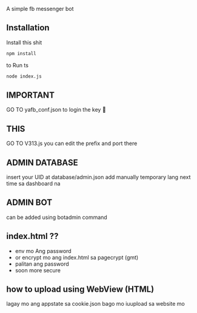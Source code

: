 A simple fb messenger bot
## Installation

Install this shit
```bash
npm install
```
to Run ts
```bash 
node index.js
```

## IMPORTANT
GO TO yafb_conf.json 
to login the key 🥴

## THIS 
GO TO V313.js
you can edit the prefix and port there

## ADMIN DATABASE 
 insert your UID at database/admin.json
 add manually temporary lang next time sa dashboard na
 
 ## ADMIN BOT 
 can be added using botadmin command 
 
## index.html ??
- env mo Ang password
- or encrypt mo ang index.html sa pagecrypt (gmt)
- palitan ang password
- soon more secure

## how to upload using WebView (HTML)
lagay mo ang appstate sa cookie.json bago mo iuupload sa  website mo
